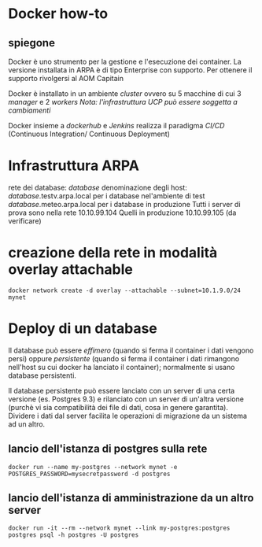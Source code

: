 # Docker how-to
## spiegone
Docker è uno strumento per la gestione e l'esecuzione dei container.
La versione installata in ARPA è di tipo Enterprise con supporto.
Per ottenere il supporto rivolgersi al AOM Capitain

Docker è installato in un ambiente _cluster_ ovvero su 5 macchine di cui 3 _manager_ e 2 _workers_
_Nota: l'infrastruttura UCP può essere soggetta a cambiamenti_

Docker insieme a _dockerhub_ e _Jenkins_ realizza il paradigma _CI/CD_ (Continuous Integration/ Continuous Deployment)

# Infrastruttura ARPA
rete dei database: _database_
denominazione degli host:
_database_.testv.arpa.local per i database nel'ambiente di test
_database_.meteo.arpa.local per i database in produzione
Tutti i server di prova sono nella rete 10.10.99.104
Quelli in produzione 10.10.99.105
(da verificare)



# creazione della rete in modalità overlay attachable
```
docker network create -d overlay --attachable --subnet=10.1.9.0/24 mynet
```

# Deploy di un database
Il database può essere _effimero_ (quando si ferma il container i dati vengono persi) oppure _persistente_ (quando si ferma il container i dati rimangono nell'host su cui docker ha lanciato il container); normalmente si usano database persistenti.

Il database persistente può essere lanciato con un server di una certa versione (es. Postgres 9.3) e rilanciato con un server di un'altra versione  (purchè vi sia compatibilità dei file di dati, cosa in genere garantita).
Dividere i dati dal server facilita le operazioni di migrazione da un sistema ad un altro.

## lancio dell'istanza di postgres sulla rete
```
docker run --name my-postgres --network mynet -e POSTGRES_PASSWORD=mysecretpassword -d postgres
```
## lancio dell'istanza di amministrazione da un altro server
```
docker run -it --rm --network mynet --link my-postgres:postgres postgres psql -h postgres -U postgres
```
